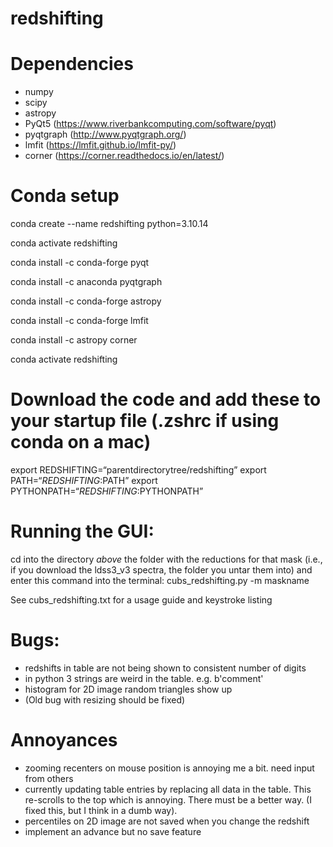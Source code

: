 # redshifting



# Dependencies
* numpy
* scipy
* astropy
* PyQt5 (https://www.riverbankcomputing.com/software/pyqt)
* pyqtgraph (http://www.pyqtgraph.org/)
* lmfit (https://lmfit.github.io/lmfit-py/)
* corner (https://corner.readthedocs.io/en/latest/)

# Conda setup
conda create --name redshifting python=3.10.14

conda activate redshifting

conda install -c conda-forge pyqt

conda install -c anaconda pyqtgraph

conda install -c conda-forge astropy

conda install -c conda-forge lmfit

conda install -c astropy corner

conda activate redshifting

# Download the code and add these to your startup file (.zshrc if using conda on a mac)
export REDSHIFTING=“parentdirectorytree/redshifting”
export PATH=“$REDSHIFTING:$PATH”
export PYTHONPATH=“$REDSHIFTING:$PYTHONPATH”
# Running the GUI:
cd into the directory *above* the folder with the reductions for that mask
 (i.e., if you download the ldss3_v3 spectra, the folder you untar them into)
and enter this command into the terminal: cubs_redshifting.py -m maskname

See cubs_redshifting.txt for a usage guide and keystroke listing

# Bugs:
* redshifts in table are not being shown to consistent number of digits
* in python 3 strings are weird in the table. e.g. b'comment'
* histogram for 2D image random triangles show up
* (Old bug with resizing should be fixed)

# Annoyances
* zooming recenters on mouse position is annoying me a bit. need input from others
* currently updating table entries by replacing all data in the table. This re-scrolls to the top which is annoying. There must be a better way. (I fixed this, but I think in a dumb way).
* percentiles on 2D image are not saved when you change the redshift
* implement an advance but no save feature

